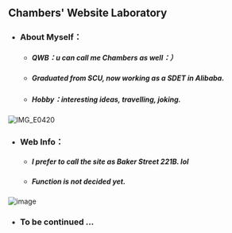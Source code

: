 ## Chambers' Website Laboratory

- ### About Myself：

  - ##### QWB：u can call me Chambers as well：）

  - ##### Graduated from SCU, now working as a SDET in Alibaba.

  - ##### Hobby：interesting ideas, travelling, joking.

![IMG_E0420](https://user-images.githubusercontent.com/42508752/120022717-6111ae80-c01f-11eb-944f-ba60e4952e96.JPG)

- ### Web Info：

  - ##### I prefer to call the site as Baker Street 221B. lol

  - ##### Function is  not decided yet.
![image](https://user-images.githubusercontent.com/42508752/120023029-cebdda80-c01f-11eb-9b4b-41d82fc681c7.png)

- ### To be continued ...





